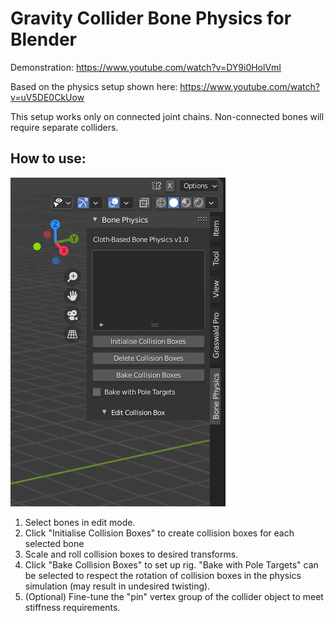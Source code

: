# Gravity Collider Bone Physics for Blender

Demonstration: https://www.youtube.com/watch?v=DY9i0HolVmI

Based on the physics setup shown here:
https://www.youtube.com/watch?v=uV5DE0CkUow

This setup works only on connected joint chains. Non-connected bones will require separate colliders.

## How to use:
![](https://github.com/MiniEval/Bone-Physics/blob/main/UI.PNG)

1. Select bones in edit mode.
2. Click "Initialise Collision Boxes" to create collision boxes for each selected bone
3. Scale and roll collision boxes to desired transforms.
4. Click "Bake Collision Boxes" to set up rig. "Bake with Pole Targets" can be selected to respect the rotation of collision boxes in the physics simulation (may result in undesired twisting).
5. (Optional) Fine-tune the "pin" vertex group of the collider object to meet stiffness requirements.
